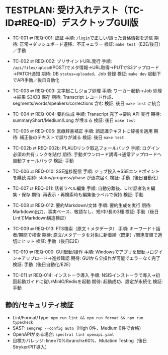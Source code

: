 # TESTPLAN: 受け入れテスト（TC-ID⇄REQ-ID）デスクトップGUI版

- TC-001 ⇄ REQ-001: 認証
  手順: `/login`で正しい/誤った資格情報を送信
  期待: 正常→ダッシュボード遷移、不正→エラー
  検証: `make test`（E2E/後日）／手動

- TC-002 ⇄ REQ-002: プリサインドURL発行
  手順: `/api/files/upload`(POST)でメタ情報→URL取得→PUTでS3アップロード→PATCH通知
  期待: DB `status=uploaded`、Job 登録
  検証: `make dev` 起動下でAPI手動／後日自動化

- TC-003 ⇄ REQ-003: 文字起こしジョブ処理
  手順: ワーカー起動→Job 処理→結果 S3/DB 保存
  期待: Transcript レコード作成、segments/words/speakers/corrections 含む
  検証: 後日 `make test` に統合

- TC-004 ⇄ REQ-004: 要約生成
  手順: Transcript 完了→要約 API 実行
  期待: summaryShort/Medium/Long が埋まる
  検証: 後日 `make test`

- TC-005 ⇄ REQ-005: 医療辞書補正
  手順: 誤認識テキストに辞書を適用
  期待: 補正後のテキストで誤りが減る
  検証: 後日 `make test`

- TC-002b ⇄ REQ-002b: PLAUDリンク取込フォールバック
  手順: ログイン必須の共有リンクを貼付
  期待: 手動ダウンロード誘導→通常アップロードへ自動フォールバック
  検証: 手動

- TC-006 ⇄ REQ-010: SSE進捗配信
  手順: ジョブ投入→SSEエンドポイントを購読
  期待: status/progress/phase が逐次届く
  検証: 手動（後日自動化）

- TC-007 ⇄ REQ-011: 話者ラベル編集
  手順: 自動分離後、UIで話者名を編集・保存
  期待: 再表示・再検索時も編集後ラベルで保持
  検証: 手動

- TC-008 ⇄ REQ-012: 要約Markdown/文体
  手順: 要約生成を実行
  期待: Markdown出力、事実ベース、敬語なし、短/中/長の3種
  検証: 手動（後日LintでMarkdown構造検証）

- TC-009 ⇄ REQ-013: FTS検索（原文＋メタデータ）
  手順: キーワード＋話者/期間で検索
  期待: 原文/メタデータを対象に新着順（既定）/関連度順で適切にヒット
  検証: 手動（後日E2E）

- TC-010 ⇄ REQ-000: GUI起動/操作
  手順: Windowsでアプリを起動→ログイン→アップロード→進捗確認
  期待: GUIから全操作が可能でエラーなく完了
  検証: 手動（後日自動化/E2E）

- TC-011 ⇄ REQ-014: インストーラ導入
  手順: NSISインストーラで導入→初回起動ガイドに従いMinIO/Redisを起動
  期待: 起動成功、設定が永続化
  検証: 手動

## 静的/セキュリティ検証
- Lint/Format/Type: `npm run lint && npm run format && npm run typecheck`
- SAST: `semgrep --config auto`（High 0件、Medium 0件で合格）
- OpenAPIがある場合: `spectral lint openapi.yaml`
- 目標カバレッジ: line≥70%/branch≥60%、Mutation Testing（後日Stryker/PIT導入）

